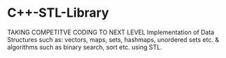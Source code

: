 # C++-STL-Library
TAKING COMPETITVE CODING TO NEXT LEVEL
Implementation of  Data Structures such as: vectors, maps, sets, hashmaps, unordered sets etc.
& algorithms such as binary search, sort etc.  using STL.
